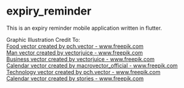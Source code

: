 # expiry_reminder

This is an expiry reminder mobile application written in flutter.

Graphic Illustration Credit To:
<br>
<a href='https://www.freepik.com/vectors/food'>Food vector created by pch.vector - www.freepik.com</a>
<br>
<a href='https://www.freepik.com/vectors/man'>Man vector created by vectorjuice - www.freepik.com</a>
<br>
<a href='https://www.freepik.com/vectors/business'>Business vector created by vectorjuice - www.freepik.com</a>
<br>
<a href='https://www.freepik.com/vectors/calendar'>Calendar vector created by macrovector_official - www.freepik.com</a>
<br>
<a href='https://www.freepik.com/vectors/technology'>Technology vector created by pch.vector - www.freepik.com</a>
<br>
<a href='https://www.freepik.com/vectors/calendar'>Calendar vector created by stories - www.freepik.com</a>